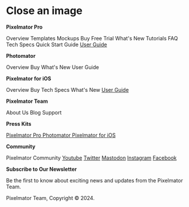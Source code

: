 # Close an image

**Pixelmator Pro**

Overview Templates Mockups Buy Free Trial What's New Tutorials FAQ Tech Specs Quick Start Guide [User Guide](broken-reference)

**Photomator**

Overview Buy What's New User Guide

**Pixelmator for iOS**

Overview Buy Tech Specs What's New [User Guide](https://help.pixelmator.com/ios/)

**Pixelmator Team**

About Us Blog Support

**Press Kits**

[Pixelmator Pro ](https://download-cdn.pixelmator.com/press/Pixelmator-Pro-3.6-Archipelago-Press-Kit.zip) [Photomator ](https://download-cdn.pixelmator.com/press/Photomator-3.3-Press-Kit.zip) [Pixelmator for iOS](https://download-cdn.pixelmator.com/press/Pixelmator-2.8-for-iOS-Press-Kit.zip)

**Community**

Pixelmator Community [Youtube](https://www.youtube.com/channel/UCg90iQHNzGl3SX7VRgAdkqw) [Twitter](https://twitter.com/pixelmator/) [Mastodon](https://mastodon.social/@pixelmator) [Instagram](https://www.instagram.com/pixelmator/) [Facebook](https://www.facebook.com/pixelmator/)

**Subscribe to Our Newsletter**

Be the first to know about exciting news and updates from the Pixelmator Team.

Pixelmator Team, Copyright © 2024.
